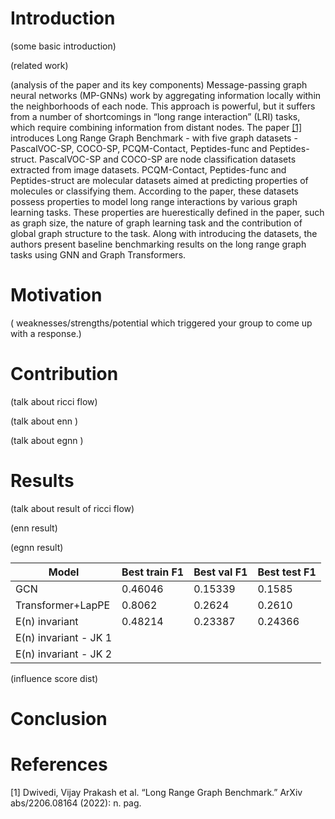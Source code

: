 # Introduction
(some basic introduction)

(related work)

(analysis of the paper and its key components)
Message-passing graph neural networks (MP-GNNs) work by aggregating information locally within the neighborhoods of each node. This approach is powerful, but it suffers from a number of shortcomings in “long range interaction” (LRI) tasks, which require combining information from distant nodes. The paper [[1]](#1) introduces Long Range Graph Benchmark - with five graph datasets -  PascalVOC-SP, COCO-SP, PCQM-Contact, Peptides-func and Peptides-struct. PascalVOC-SP and COCO-SP are node classification datasets extracted from image datasets.  PCQM-Contact, Peptides-func and Peptides-struct are molecular datasets aimed at predicting properties of molecules or classifying them.   According to the paper, these datasets possess properties to model long range interactions by various graph learning tasks. These properties are huerestically defined in the paper, such as graph size, the nature of graph learning task and the contribution of global graph structure to the task. Along with introducing the datasets, the authors present baseline benchmarking results on the long range graph tasks using GNN and Graph Transformers. 

# Motivation
( weaknesses/strengths/potential which triggered your group to come up with a response.)


# Contribution

(talk about ricci flow)

(talk about enn )

(talk about egnn )

# Results

(talk about result of ricci flow)

(enn result)

(egnn result)

| Model                 | Best train F1 | Best val F1 | Best test F1 |
| --------------------- | ------------- | ----------- | ------------ |
| GCN                   |     0.46046		|    0.15339|   0.1585   |
| Transformer+LapPE     |     0.8062           |   0.2624           |   0.2610           |
| E(n) invariant |         0.48214	|  0.23387   | 	0.24366 
| E(n) invariant - JK 1 |               |             |              |
|  E(n) invariant - JK 2  |               |             |              |


(influence score dist)
# Conclusion

# References
<a id="1">[1]</a> 
Dwivedi, Vijay Prakash et al. “Long Range Graph Benchmark.” ArXiv abs/2206.08164 (2022): n. pag.

